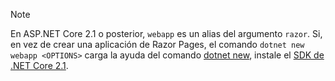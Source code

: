 > [!NOTE]
> En ASP.NET Core 2.1 o posterior, `webapp` es un alias del argumento `razor`. Si, en vez de crear una aplicación de Razor Pages, el comando `dotnet new webapp <OPTIONS>` carga la ayuda del comando [dotnet new](/dotnet/core/tools/dotnet-new), instale el [SDK de .NET Core 2.1](https://www.microsoft.com/net/download/dotnet-core/sdk-2.1.300).
